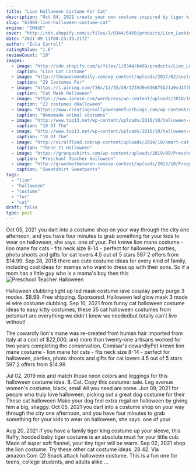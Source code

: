 ```yaml
---
title: "Lion Halloween Costume For Cat"
description: "Oct 04, 2021 create your own costume inspired by tiger king's bike-riding, big-cat-loving lead by wearing a light brown bodysuit trimmed with faux fur, a lion wig and some face paint. Carole baskin"
slug: "63909-lion-halloween-costume-cat"
engine: "IMAGE"
cover: "http://cdn.shopify.com/s/files/1/0344/6469/products/Lion_Looking_Up_1024x1024.jpg?v=1423750354"
date: "2021-09-11T00:23:39.217Z"
author: "Eula Carroll"
ratingValue: "1.6"
reviewCount: "10"
images:
  - image: "http://cdn.shopify.com/s/files/1/0344/6469/products/Lion_Looking_Up_1024x1024.jpg?v=1423750354"
    caption: "Lion Cat Costume"
  - image: "http://theawesomedaily.com/wp-content/uploads/2017/02/costumes-for-cats-24-1.jpg"
    caption: "29 Costumes For"
  - image: "https://i.pinimg.com/736x/12/35/d9/1235d9e936875b21a9cd1f7baf233bba--lion-mask-cat-mask.jpg"
    caption: "Cat Mask Halloween"
  - image: "https://www.ipnoze.com/wordpress/wp-content/uploads/2018/10/costumes-halloween-chats-002.jpg"
    caption: "22 costumes dHalloween"
  - image: "https://www.creatingreallyawesomefunthings.com/wp-content/uploads/2014/10/13655_963237232723_2212382_52729587_3453114_n.jpg"
    caption: "Homemade animal costumes"
  - image: "http://www.top13.net/wp-content/uploads/2016/10/halloween-costumes-kittens-7.jpg"
    caption: "18 Of The"
  - image: "http://www.top13.net/wp-content/uploads/2016/10/halloween-costumes-kittens-3.jpg"
    caption: "18 Of The"
  - image: "http://viralflood.com/wp-content/uploads/2014/10/smart-cat-glasses.png"
    caption: "These 21 Halloween"
  - image: "https://granpashirts.com/wp-content/uploads/2019/09/Preschool-Teacher-Halloween-Costume-shirt-3.jpg"
    caption: "Preschool Teacher Halloween"
  - image: "http://grandmotherwren.com/wp-content/uploads/2013/10/Froggy_Costume.jpg"
    caption: "Sweatshirt Sweatpants"
tags:
  - "lion"
  - "halloween"
  - "costume"
  - "for"
  - "cat"
draft: false
type: post
---
```


Oct 05, 2021 you dart into a costume shop on your way through the city one afternoon, and you have four minutes to grab something for your kids to wear on halloween, she says. one of your. Pet krewe lion mane costume - lion mane for cats - fits neck size 8-14 - perfect for halloween, parties, photo shoots and gifts for cat lovers 4.5 out of 5 stars 597 2 offers from $14.99. Sep 28, 2018 there are cute costume ideas for every kind of family, including cool ideas for mamas who want to dress up with their sons. So if a mom has a little guy who is a mama's boy then this
![Preschool Teacher Halloween](https://granpashirts.com/wp-content/uploads/2019/09/Preschool-Teacher-Halloween-Costume-shirt-3.jpg "Preschool Teacher Halloween")

Halloween clubbing light up led mask costume rave cosplay party purge 3 modes. $8.99. Free shipping. Sponsored. Halloween led glow mask 3 mode el wire costume clubbing. Sep 10, 2021 from funny cat halloween costume ideas to easy kitty costumes, these 35 cat halloween costumes from petsmart are everything we didn&#39;t know we neededbut totally can&#39;t live without!
<!--inArticleAds-->

<!--galleryOne-->

The cowardly lion's mane was re-created from human hair imported from italy at a cost of $22,000, and more than twenty-one artisans worked for two years completing the conservation. Comisar's cowardlyPet krewe lion mane costume - lion mane for cats - fits neck size 8-14 - perfect for halloween, parties, photo shoots and gifts for cat lovers 4.5 out of 5 stars 597 2 offers from $14.99
<!--inArticleAds-->

<!--galleryTwo-->

Jul 02, 2019 mix and match those neon colors and leggings for this halloween costume idea. 8. Cat. Copy this costume: sale. Leg avenue women's costume, black, small  All you need are some. Jun 09, 2021 for people who truly love halloween, picking out a great dog costume for their  These cat halloween Make your dog feel extra regal on halloween by giving him a big, shaggy. Oct 05, 2021 you dart into a costume shop on your way through the city one afternoon, and you have four minutes to grab something for your kids to wear on halloween, she says. one of your
<!--galleryThree-->

Aug 20, 2021 if you have a family tiger king costume up your sleeve, this fluffy, hooded baby tiger costume is an absolute must for your little cub. Made of super soft flannel, your tiny tiger will be warm. Sep 02, 2021 shop the lion costume.  Try these other cat costume ideas. 28  42. Via amazon.Com (2) Snack attack halloween costume. This is a fun one for teens, college students, and adults alike ...